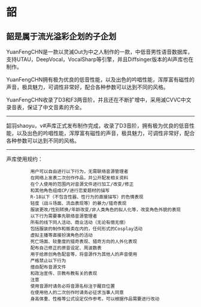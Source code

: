 # 韶
韶是属于流光溢彩企划的子企划
--------------------------------------
YuanFengCHN是一款以灵滅Out为中之人制作的一款，中低音男性语音数据库，支持UTAU，DeepVocal，VocalSharp等引擎，并且Diffsinger版本的AI声库也在制作。

YuanFengCHN拥有极为优良的低音性能，以及出色的吟唱性能，浑厚富有磁性的声音，极具魅力，可调性非常好，配合各种参数可以达到不同的风格。

YuanFengCHN收录了D3和F3两音阶，并且还在不断扩增中，采用滅CVVC中文录音表，保证了中文音素的齐全。

--------------------------------------
韶羽shaoyu，v#声库正式发布制作完成，收录了D3音阶，拥有极为优良的低音性能，以及出色的吟唱性能，浑厚富有磁性的声音，极具魅力，可调性非常好，配合各种参数可以达到不同的风格。

--------------------------------------

声库使用规约：
            
             用户可以自由进行以下行为，无需联络音源管理者  
             在网络上发表二次创作作品，并公开配发相关资料
             在个人使用的范围内对音源文件进行加工/改变/修正
             和其他角色组成CP/进行恋爱题材的描写
             R-18以下（不包含性器、性行为的直接描写）的色情表现  
             轻度（战斗场面、流血表现等）的暴力/猎奇表现
             服装更改/性别转换/年龄改变/非人类角色的拟人化等，改变角色外貌的表现
             以下行为需要事先联络音源管理者
             所有的线下同人活动、商业活动（无论有偿无偿）
             包括服装的制作和贩卖在内的，任何形式的Cosplay活动
             虚拟主播等直接扮演角色的活动
             死亡场面、较重度的猎奇表现、猎奇方向的人外化表现
             配布自己修正的原音设定、周波数表
             用于给原创角色配音等，将音源作为其他人的声音使用
             严格禁止以下行为
             擅自配布音源文件
             和政治宣传、宗教布教有关的表现
             注意
             使用音源时请务必将音源名标注于醒目位置
             在使用他人的二次创作时请务必征求当事人同意
             身高体重、性格等公式设定仅作参考。可以根据作品需要进行改动
